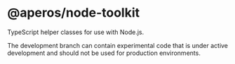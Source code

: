 # @aperos/node-toolkit

TypeScript helper classes for use with Node.js.

The development branch can contain experimental code that is under
active development and should not be used for production environments.
